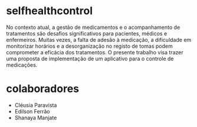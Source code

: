 # selfhealthcontrol

No contexto atual, a gestão de medicamentos e o acompanhamento de tratamentos são desafios significativos para pacientes, médicos e enfermeiros. Muitas vezes, a falta de adesão à medicação, a dificuldade em monitorizar horários e a desorganização no registo de tomas podem comprometer a eficácia dos tratamentos.
O presente trabalho visa trazer uma proposta de implementação de um aplicativo para o controle de medicações.

# colaboradores
- Cléusia Paravista
- Edilson Ferrão
- Shanaya Manjate
  
